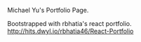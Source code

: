 
Michael Yu's Portfolio Page.

Bootstrapped with rbhatia's react portfolio. http://hits.dwyl.io/rbhatia46/React-Portfolio

